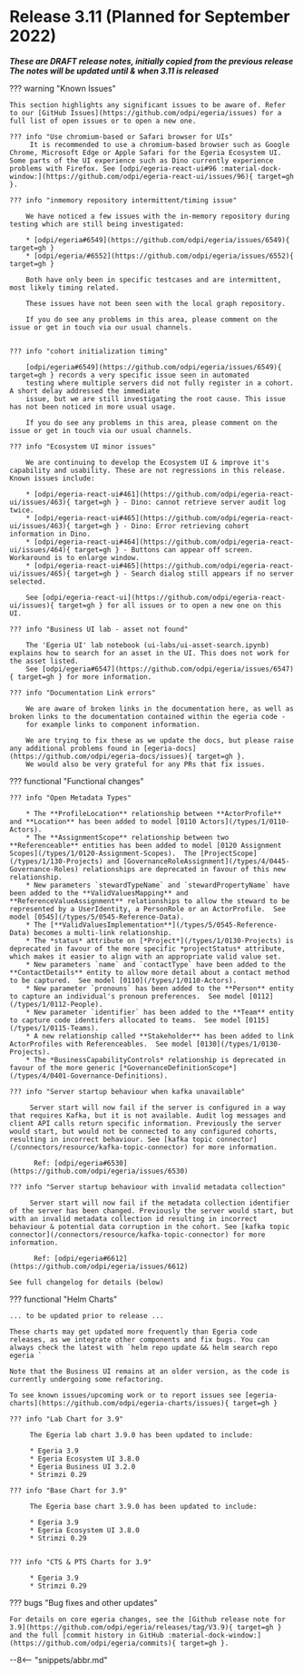 <!-- SPDX-License-Identifier: CC-BY-4.0 -->
<!-- Copyright Contributors to the Egeria project. -->

# Release 3.11 (Planned for September 2022)

_**These are DRAFT release notes, initially copied from the previous release
The notes will be updated until & when 3.11 is released**_

??? warning "Known Issues"

    This section highlights any significant issues to be aware of. Refer to our [GitHub Issues](https://github.com/odpi/egeria/issues) for a full list of open issues or to open a new one.

    ??? info "Use chromium-based or Safari browser for UIs"
         It is recommended to use a chromium-based browser such as Google Chrome, Microsoft Edge or Apple Safari for the Egeria Ecosystem UI. Some parts of the UI experience such as Dino currently experience problems with Firefox. See [odpi/egeria-react-ui#96 :material-dock-window:](https://github.com/odpi/egeria-react-ui/issues/96){ target=gh }.

    ??? info "inmemory repository intermittent/timing issue"

        We have noticed a few issues with the in-memory repository during testing which are still being investigated:

        * [odpi/egeria#6549](https://github.com/odpi/egeria/issues/6549){ target=gh }
        * [odpi/egeria/#6552](https://github.com/odpi/egeria/issues/6552){ target=gh }

        Both have only been in specific testcases and are intermittent, most likely timing related.

        These issues have not been seen with the local graph repository.

        If you do see any problems in this area, please comment on the issue or get in touch via our usual channels.


    ??? info "cohort initialization timing"

        [odpi/egeria#6549](https://github.com/odpi/egeria/issues/6549){ target=gh } records a very specific issue seen in automated
        testing where multiple servers did not fully register in a cohort. A short delay addressed the immediate
        issue, but we are still investigating the root cause. This issue has not been noticed in more usual usage.

        If you do see any problems in this area, please comment on the issue or get in touch via our usual channels.

    ??? info "Ecosystem UI minor issues"

        We are continuing to develop the Ecosystem UI & improve it's capability and usability. These are not regressions in this release. Known issues include:

        * [odpi/egeria-react-ui#461](https://github.com/odpi/egeria-react-ui/issues/463){ target=gh } - Dino: cannot retrieve server audit log twice.
        * [odpi/egeria-react-ui#465](https://github.com/odpi/egeria-react-ui/issues/463){ target=gh } - Dino: Error retrieving cohort information in Dino.
        * [odpi/egeria-react-ui#464](https://github.com/odpi/egeria-react-ui/issues/464){ target=gh } - Buttons can appear off screen. Workaround is to enlarge window.
        * [odpi/egeria-react-ui#465](https://github.com/odpi/egeria-react-ui/issues/465){ target=gh } - Search dialog still appears if no server selected.

        See [odpi/egeria-react-ui](https://github.com/odpi/egeria-react-ui/issues){ target=gh } for all issues or to open a new one on this UI.

    ??? info "Business UI lab - asset not found"

        The 'Egeria UI' lab notebook (ui-labs/ui-asset-search.ipynb) explains how to search for an asset in the UI. This does not work for the asset listed.
        See [odpi/egeria#6547](https://github.com/odpi/egeria/issues/6547){ target=gh } for more information.

    ??? info "Documentation Link errors"

        We are aware of broken links in the documentation here, as well as broken links to the documentation contained within the egeria code -
        for example links to component information.

        We are trying to fix these as we update the docs, but please raise any additional problems found in [egeria-docs](https://github.com/odpi/egeria-docs/issues){ target=gh }.
        We would also be very grateful for any PRs that fix issues.
    

??? functional "Functional changes"

    ??? info "Open Metadata Types"

        * The **ProfileLocation** relationship between **ActorProfile** and **Location** has been added to model [0110 Actors](/types/1/0110-Actors).
        * The **AssignmentScope** relationship between two **Referenceable** entities has been added to model [0120 Assignment Scopes](/types/1/0120-Assignment-Scopes).  The [ProjectScope](/types/1/130-Projects) and [GovernanceRoleAssignment](/types/4/0445-Governance-Roles) relationships are deprecated in favour of this new relationship.
        * New parameters `stewardTypeName` and `stewardPropertyName` have been added to the **ValidValuesMapping** and **ReferenceValueAssignment** relationships to allow the steward to be represented by a UserIdentity, a PersonRole or an ActorProfile.  See model [0545](/types/5/0545-Reference-Data).
        * The [**ValidValuesImplementation**](/types/5/0545-Reference-Data) becomes a multi-link relationship.
        * The *status* attribute on [*Project*](/types/1/0130-Projects) is deprecated in favour of the more specific *projectStatus* attribute, which makes it easier to align with an appropriate valid value set.
        * New parameters `name` and `contactType` have been added to the **ContactDetails** entity to allow more detail about a contact method to be captured.  See model [0110](/types/1/0110-Actors).
        * New parameter `pronouns` has been added to the **Person** entity to capture an individual's pronoun preferences.  See model [0112](/types/1/0112-People).
        * New parameter `identifier` has been added to the **Team** entity to capture code identifers allocated to teams.  See model [0115](/types/1/0115-Teams).
        * A new relationship called **Stakeholder** has been added to link ActorProfiles with Referenceables.  See model [0130](/types/1/0130-Projects).
        * The *BusinessCapabilityControls* relationship is deprecated in favour of the more generic [*GovernanceDefinitionScope*](/types/4/0401-Governance-Definitions).

    ??? info "Server startup behaviour when kafka unavailable"

         Server start will now fail if the server is configured in a way that requires Kafka, but it is not available. Audit log messages and client API calls return specific information. Previously the server would start, but would not be connected to any configured cohorts, resulting in incorrect behaviour. See [kafka topic connector](/connectors/resource/kafka-topic-connector) for more information.

          Ref: [odpi/egeria#6530](https://github.com/odpi/egeria/issues/6530)

    ??? info "Server startup behaviour with invalid metadata collection"

         Server start will now fail if the metadata collection identifier of the server has been changed. Previously the server would start, but with an invalid metadata collection id resulting in incorrect behaviour & potential data corruption in the cohort. See [kafka topic connector](/connectors/resource/kafka-topic-connector) for more information. 

          Ref: [odpi/egeria#6612](https://github.com/odpi/egeria/issues/6612)

    See full changelog for details (below)


??? functional "Helm Charts"

    ... to be updated prior to release ...

    These charts may get updated more frequently than Egeria code releases, as we integrate other components and fix bugs. You can always check the latest with `helm repo update && helm search repo egeria `

    Note that the Business UI remains at an older version, as the code is currently undergoing some refactoring.

    To see known issues/upcoming work or to report issues see [egeria-charts](https://github.com/odpi/egeria-charts/issues){ target=gh }

    ??? info "Lab Chart for 3.9"

         The Egeria lab chart 3.9.0 has been updated to include:

         * Egeria 3.9
         * Egeria Ecosystem UI 3.8.0
         * Egeria Business UI 3.2.0
         * Strimzi 0.29

    ??? info "Base Chart for 3.9"

         The Egeria base chart 3.9.0 has been updated to include:

         * Egeria 3.9
         * Egeria Ecosystem UI 3.8.0
         * Strimzi 0.29


    ??? info "CTS & PTS Charts for 3.9"

         * Egeria 3.9
         * Strimzi 0.29

??? bugs "Bug fixes and other updates"

    For details on core egeria changes, see the [Github release note for 3.9](https://github.com/odpi/egeria/releases/tag/V3.9){ target=gh } and the full [commit history in GitHub :material-dock-window:](https://github.com/odpi/egeria/commits){ target=gh }.


--8<-- "snippets/abbr.md"